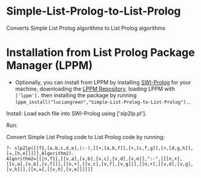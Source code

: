 # Simple-List-Prolog-to-List-Prolog
Converts Simple List Prolog algorithms to List Prolog algorithms


# Installation from List Prolog Package Manager (LPPM)

* Optionally, you can install from LPPM by installing <a href="https://www.swi-prolog.org/build/">SWI-Prolog</a> for your machine, downloading the <a href="https://github.com/luciangreen/List-Prolog-Package-Manager">LPPM Repository</a>, loading LPPM with `['lppm'].` then installing the package by running `lppm_install("luciangreen","Simple-List-Prolog-to-List-Prolog").`.

Install:
Load each file into SWI-Prolog using ['slp2lp.pl'].

Run:

Convert Simple List Prolog code to List Prolog code by running:
```
?- slp2lp([[f1,[a,b,c,d,e],(:-),[[+,[a,b,f]],[+,[c,f,g]],[+,[d,g,h]],[=,[h,e]]]]],Algorithm2).
Algorithm2=[[[n,f1],[[v,a],[v,b],[v,c],[v,d],[v,e]],":-",[[[n,+],[[v,a],[v,b],[v,f]]],[[n,+],[[v,c],[v,f],[v,g]]],[[n,+],[[v,d],[v,g],[v,h]]],[[n,=],[[v,h],[v,e]]]]]]
```